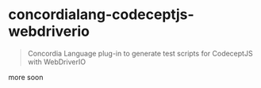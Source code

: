 # concordialang-codeceptjs-webdriverio

> Concordia Language plug-in to generate test scripts for CodeceptJS with WebDriverIO

more soon